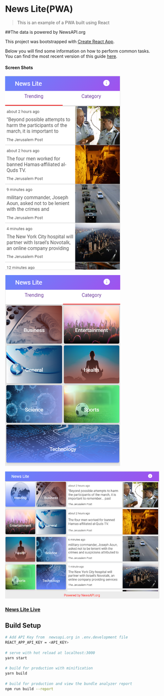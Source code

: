# News Lite(PWA)
 > This is an example of a PWA built using React


##The data is powered by NewsAPI.org

This project was bootstrapped with [Create React App](https://github.com/facebookincubator/create-react-app).

Below you will find some information on how to perform common tasks.<br>
You can find the most recent version of this guide [here](https://github.com/facebookincubator/create-react-app/blob/master/packages/react-scripts/template/README.md).


#### Screen Shots 

![Home Screen](assets/trending.png)

![Home Screen](assets/categories.PNG)

![Responsive Screen](assets/responsive.PNG)


### [News Lite Live](https://newslite-487ec.firebaseapp.com/)

## Build Setup
``` bash
# Add API Key from  newsapi.org in .env.development file
REACT_APP_API_KEY = <API_KEY>

# serve with hot reload at localhost:3000
yarn start

# build for production with minification
yarn build

# build for production and view the bundle analyzer report
npm run build --report

```